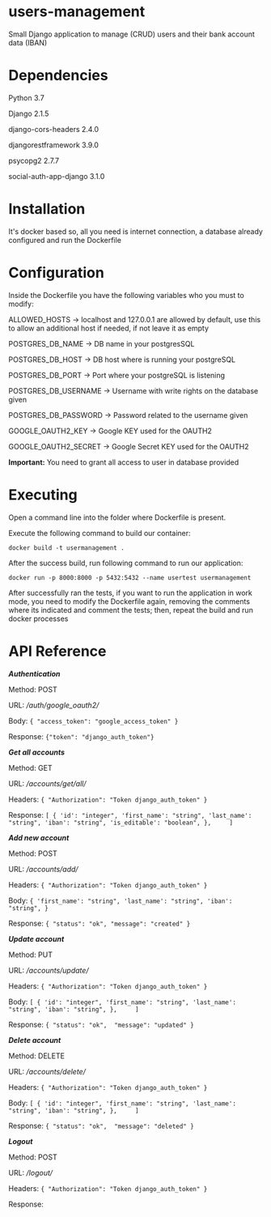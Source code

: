 # users-management
Small Django application to manage (CRUD) users and their bank account data (IBAN)

# Dependencies
Python                              3.7

Django                              2.1.5

django-cors-headers                 2.4.0

djangorestframework                 3.9.0

psycopg2                            2.7.7

social-auth-app-django              3.1.0

# Installation
It's docker based so, all you need is internet connection, a database already configured and run the Dockerfile

# Configuration
Inside the Dockerfile you have the following variables who you must to modify:

ALLOWED_HOSTS -> localhost and 127.0.0.1 are allowed by default, use this to allow an additional host if needed, if not
leave it as empty

POSTGRES_DB_NAME -> DB name in your postgresSQL

POSTGRES_DB_HOST -> DB host where is running your postgreSQL

POSTGRES_DB_PORT -> Port where your postgreSQL is listening

POSTGRES_DB_USERNAME -> Username with write rights on the database given

POSTGRES_DB_PASSWORD -> Password related to the username given

GOOGLE_OAUTH2_KEY -> Google KEY used for the OAUTH2

GOOGLE_OAUTH2_SECRET -> Google Secret KEY used for the OAUTH2

**Important:** You need to grant all access to user in database provided

# Executing
Open a command line into the folder where Dockerfile is present.

Execute the following command to build our container:

`docker build -t usermanagement .`

After the success build, run following command to run our application:

`docker run -p 8000:8000 -p 5432:5432 --name usertest usermanagement`

After successfully ran the tests, if you want to run the application in work mode, you need to modify the Dockerfile
again, removing the comments where its indicated and comment the tests; then, repeat the build and run docker processes

# API Reference

***Authentication***

Method: POST

URL: _/auth/google_oauth2/_

Body: `{
    "access_token": "google_access_token"
}`

Response: `{"token": "django_auth_token"}`

***Get all accounts***

Method: GET

URL: _/accounts/get/all/_

Headers: `{
    "Authorization": "Token django_auth_token"
}`

Response: 
`[
    {
        'id': "integer",
        'first_name': "string",
        'last_name': "string",
        'iban': "string",
        'is_editable': "boolean",
    },    
]`

***Add new account***

Method: POST

URL: _/accounts/add/_

Headers: `{
    "Authorization": "Token django_auth_token"
}`

Body: 
`{
    'first_name': "string",
    'last_name': "string",
    'iban': "string",
}`

Response:
`{
    "status": "ok",
    "message": "created"
}`

***Update account***

Method: PUT

URL: _/accounts/update/_

Headers: `{
    "Authorization": "Token django_auth_token"
}`

Body: 
`[
    {
        'id': "integer",
        'first_name': "string",
        'last_name': "string",
        'iban': "string",
    },    
]`

Response:
`{
    "status": "ok", 
    "message": "updated"
}`

***Delete account***

Method: DELETE

URL: _/accounts/delete/_

Headers: `{
    "Authorization": "Token django_auth_token"
}`

Body: 
`[
    {
        'id': "integer",
        'first_name': "string",
        'last_name': "string",
        'iban': "string",
    },    
]`

Response:
`{
    "status": "ok", 
    "message": "deleted"
}`

***Logout***

Method: POST

URL: _/logout/_

Headers: `{
    "Authorization": "Token django_auth_token"
}`

Response: 
` `
